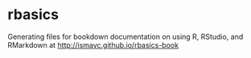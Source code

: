 # rbasics
Generating files for bookdown documentation on using R, RStudio, and RMarkdown at <http://ismayc.github.io/rbasics-book>

